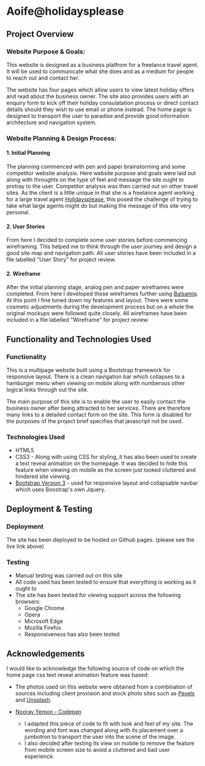# Aoife@holidaysplease 


## Project Overview


### Website Purpose & Goals:

This website is designed as a business platfrom for a freelance travel agent. It will be used to communicate what she does  and as a medium for people to reach out and contact her. 

The website has four pages which allow users to view latest holiday offers and read about the business owner. The site also provides users with an enquiry form to kick off their holiday consulatation process or direct contact details should they wish to use email or phone instead. The home page is designed to transport the user to paradise and provide good information architecture and navigation system. 

### Website Planning & Design Process:

#### 1. Initial Planning 

The planning commenced with pen and paper brainstorming and some competitor website analysis. Here website purpose and goals were laid out along with throughts on the type of feel and message the site ought to protray to the user. Competitor analysis was then carried out on other travel sites. As the client is a little unique in that she is a freelance agent working for a large travel agent [Holidaysplease](https://www.holidaysplease.co.uk/ "Holidaysplease Homepage"), this posed the challenge of trying to take what large agents might do but making the message of this site very personal. 

#### 2. User Stories

From here I decided to complete some user stories before commencing wireframing. This helped me to think through the user journey and design a good site map and navigation path. All user stories have been included in a file labelled "User Story" for project review.

#### 2. Wireframe

After the initial planning stage, analog pen and paper wireframes were completed. From here I developed these wireframes further using [Balsamiq](https://www.balsamiq.com "Balsamiq Homepage"). At this point I fine tuned down my features and layout. There were some cosmetic adjustments during the development process but on a whole the original mockups were followed quite closely. All wireframes have been included in a file labelled "Wireframe" for project review.



## Functionality and Technologies Used


### Functionality
This is a multipage website built using a Bootstrap framework for responsive layout. There is a clean navigation bar which collapses to a hamburger menu when viewing on mobile along with numberous other logical links through out the site. 

The main purpose of this site is to enable the user to easily contact the business owner after being attracted to her services. There are therefore many links to a detailed contact form on the site. This form is disabled for the purposes of the project brief specifies that javascript not be used. 

### Technologies Used

- HTML5 
- CSS3 - Along with using CSS for styling, it has also been used to create a text reveal animation on the homepage. It was decided to hide this feature when viewing on mobile as the screen just looked cluttered and hindered site viewing. 
- [Bootstrap Version 3](https://getbootstrap.com/docs/3.3/ "Bootstrap 3 Homepage")  - used for responsive layout and collapsable navbar which uses Boostrap's own Jquery.

## Deployment & Testing


### Deployment

The site has been deployed to be hosted on Github pages. (please see the live link above)

### Testing

- Manual testing was carried out on this site
- All code used has been tested to ensure that everything is working as it ought to
- The site has been tested for viewing support across the following browsers:
  - Google Chrome
  - Opera
  - Microsoft Edge
  - Mozilla Firefox
  - Responsiveness has also been tested

## Acknowledgements

I would like to acknowledge the following source of code on which the home page css text reveal animation feature was based:

- The photos used on this website were obtained from a combination of sources including client provision and stock photo sites such as [Pexels](https://www.pexels.com/ "Pexels") and [Unsplash](https://www.pexels.com/ "Unsplash").

- [Nooray Yemon - Codepen](https://codepen.io/yemon/pen/dzgmxJ "Nooray Yemon Codepen")
    - I adapted this piece of code to fit with look and feel of my site. The wording and font was changed along with its placement over a jumbotron to transport the user into the scene of the image. 
    - I also decided after testing its view on mobile to remove the feature from mobile screen size to avoid a cluttered and bad user experience.


  
